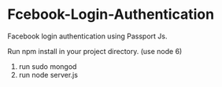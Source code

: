 # Fcebook-Login-Authentication
Facebook login authentication using Passport Js.

Run npm install in your project directory. (use node 6)
1. run sudo mongod
2. run node server.js
